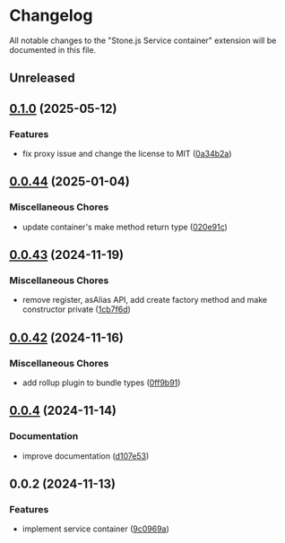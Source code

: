 # Changelog

All notable changes to the "Stone.js Service container" extension will be documented in this file.

## Unreleased


## [0.1.0](https://github.com/stonemjs/service-container/compare/v0.0.44...v0.1.0) (2025-05-12)


### Features

* fix proxy issue and change the license to MIT ([0a34b2a](https://github.com/stonemjs/service-container/commit/0a34b2a7bbc717ca808ccc9b15f0b1794b6d1d46))

## [0.0.44](https://github.com/stonemjs/service-container/compare/v0.0.43...v0.0.44) (2025-01-04)


### Miscellaneous Chores

* update container's make method return type ([020e91c](https://github.com/stonemjs/service-container/commit/020e91c7b464b5fa785c869702b6bef84b206d51))

## [0.0.43](https://github.com/stonemjs/service-container/compare/v0.0.42...v0.0.43) (2024-11-19)


### Miscellaneous Chores

* remove register, asAlias API, add create factory method and make constructor private ([1cb7f6d](https://github.com/stonemjs/service-container/commit/1cb7f6dac6e15193d4bf42125eca5f5db5f771b5))

## [0.0.42](https://github.com/stonemjs/service-container/compare/v0.0.4...v0.0.42) (2024-11-16)


### Miscellaneous Chores

* add rollup plugin to bundle types ([0ff9b91](https://github.com/stonemjs/service-container/commit/0ff9b9142bca163f80869df46a66780942ea289c))

## [0.0.4](https://github.com/stonemjs/service-container/compare/v0.0.2...v0.0.4) (2024-11-14)


### Documentation

* improve documentation ([d107e53](https://github.com/stonemjs/service-container/commit/d107e53cee1123db0ac4e6e4969717095de089cd))

## 0.0.2 (2024-11-13)


### Features

* implement service container ([9c0969a](https://github.com/stonemjs/service-container/commit/9c0969a4246c13739f0f1d6c59c60d8e05f0518f))

